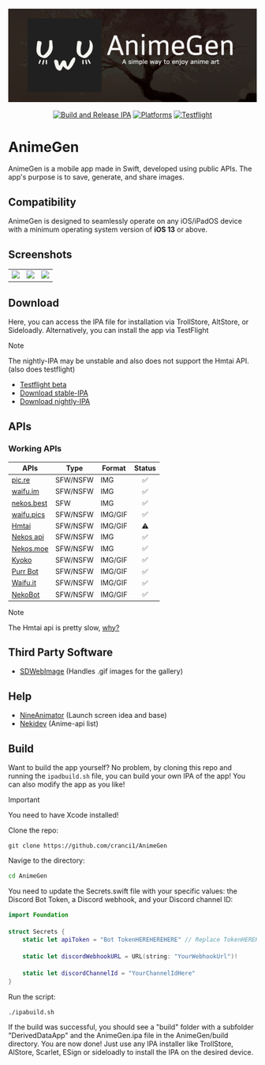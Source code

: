 ![AnimeGen Banner](Images/banner.jpeg)

<div align="center">

[![Build and Release IPA](https://github.com/cranci1/AnimeGen/actions/workflows/build.yml/badge.svg)](https://github.com/cranci1/AnimeGen/actions/workflows/build.yml) [![Platforms](https://img.shields.io/badge/Platforms-iOS%20%7C%20iPadOS-blue)](https://img.shields.io/badge/Platforms-iOS%20%7C%20iPadOS-blue) [![Testflight](https://img.shields.io/badge/Nightly-Testflight-008080)](https://testflight.apple.com/join/Qx5saHll)

</div>

# AnimeGen

AnimeGen is a mobile app made in Swift, developed using public APIs. The app's purpose is to save, generate, and share images.

## Compatibility

AnimeGen is designed to seamlessly operate on any iOS/iPadOS device with a minimum operating system version of **iOS 13** or above.

## Screenshots

<div align="center">
  <table>
    <tbody>
    <tr>
      <td><img src="https://raw.githubusercontent.com/cranci1/AnimeGen/main/Images/screenshots/apis.png" width=200px></td>
      <td><img src="https://raw.githubusercontent.com/cranci1/AnimeGen/main/Images/screenshots/history.png" width=200px></td>
      <td><img src="https://raw.githubusercontent.com/cranci1/AnimeGen/main/Images/screenshots/tags.png" width=200px></td>
    </tr>
    </tbody>
  </table>
</div>

## Download

Here, you can access the IPA file for installation via TrollStore, AltStore, or Sideloadly. Alternatively, you can install the app via TestFlight

> [!Note]
> The nightly-IPA may be unstable and also does not support the Hmtai API. (also does testflight)

- [Testflight beta](https://testflight.apple.com/join/Qx5saHll)
- [Download stable-IPA](https://github.com/cranci1/AnimeGen/releases/download/v1.5/AnimeGen.ipa)
- [Download nightly-IPA](https://nightly.link/cranci1/AnimeGen/workflows/build/main/AnimeGen-IPA.zip)

## APIs

### Working APIs

| APIs                                                         | Type     | Format  | Status |
| ------------------------------------------------------------ | -------- | ------- | :----: |
| [pic.re](https://doc.pic.re/)                                | SFW/NSFW | IMG     |   ✅   |
| [waifu.im](https://docs.waifu.im/)                           | SFW/NSFW | IMG     |   ✅   |
| [nekos.best](https://docs.nekos.best/)                       | SFW      | IMG     |   ✅   |
| [waifu.pics](https://waifu.pics/docs)                        | SFW/NSFW | IMG/GIF |   ✅   |
| [Hmtai](https://hmtai.hatsunia.cfd/endpoints)                | SFW/NSFW | IMG/GIF |   ⚠️   |
| [Nekos api](https://nekosapi.com/docs)                       | SFW/NSFW | IMG     |   ✅   |
| [Nekos.moe](https://docs.nekos.moe)                          | SFW/NSFW | IMG     |   ✅   |
| [Kyoko](https://api.rei.my.id/docs/ANIME/WAIFU-Generator/)   | SFW/NSFW | IMG/GIF |   ✅   |
| [Purr Bot](https://purrbot.site/)                            | SFW/NSFW | IMG/GIF |   ✅   |
| [Waifu.it](https://waifu.it/)                                | SFW/NSFW | IMG/GIF |   ✅   |
| [NekoBot](https://nekobot.xyz/)                              | SFW/NSFW | IMG/GIF |   ✅   |

> [!Note]
> The Hmtai api is pretty slow, [why?](https://github.com/cranci1/AnimeGen/blob/main/Privacy/Hmtai.md)

## Third Party Software

- [SDWebImage](https://github.com/SDWebImage/SDWebImage) (Handles .gif images for the gallery)

## Help

- [NineAnimator](https://github.com/SuperMarcus/NineAnimator) (Launch screen idea and base)
- [Nekidev](https://github.com/Nekidev/anime-api) (Anime-api list)

## Build

Want to build the app yourself? No problem, by cloning this repo and running the `ipadbuild.sh` file, you can build your own IPA of the app! You can also modify the app as you like!

> [!IMPORTANT]
> You need to have Xcode installed!

Clone the repo:

```
git clone https://github.com/cranci1/AnimeGen
```

Navige to the directory:

```bash
cd AnimeGen
```

You need to update the Secrets.swift file with your specific values: the Discord Bot Token, a Discord webhook, and your Discord channel ID:

```swift
import Foundation

struct Secrets {
    static let apiToken = "Bot TokenHEREHEREHERE" // Replace TokenHEREHEREHERE with the token of the discord bot. DONT REMOVE "Bot"

    static let discordWebhookURL = URL(string: "YourWebhookUrl")!

    static let discordChannelId = "YourChannelIdHere"
}
```

Run the script:

```
./ipabuild.sh
```

If the build was successful, you should see a "build" folder with a subfolder "DerivedDataApp" and the AnimeGen.ipa file in the AnimeGen/build directory. You are now done! Just use any IPA installer like TrollStore, AlStore, Scarlet, ESign or sideloadly to install the IPA on the desired device.
